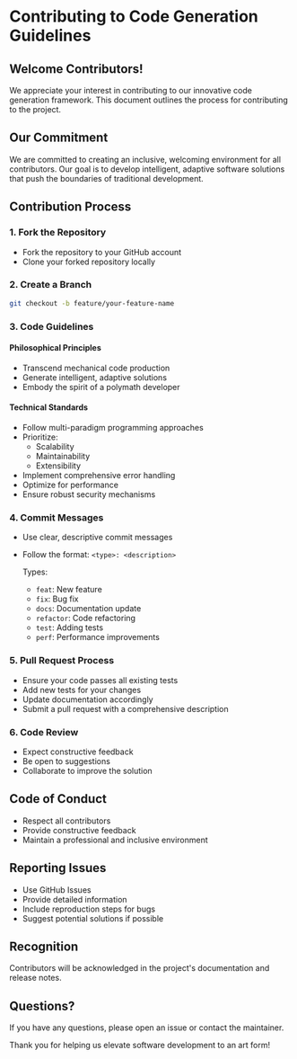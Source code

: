 # Contributing to Code Generation Guidelines

## Welcome Contributors!

We appreciate your interest in contributing to our innovative code generation framework. This document outlines the process for contributing to the project.

## Our Commitment

We are committed to creating an inclusive, welcoming environment for all contributors. Our goal is to develop intelligent, adaptive software solutions that push the boundaries of traditional development.

## Contribution Process

### 1. Fork the Repository

- Fork the repository to your GitHub account
- Clone your forked repository locally

### 2. Create a Branch

```bash
git checkout -b feature/your-feature-name
```

### 3. Code Guidelines

#### Philosophical Principles
- Transcend mechanical code production
- Generate intelligent, adaptive solutions
- Embody the spirit of a polymath developer

#### Technical Standards
- Follow multi-paradigm programming approaches
- Prioritize:
  - Scalability
  - Maintainability
  - Extensibility
- Implement comprehensive error handling
- Optimize for performance
- Ensure robust security mechanisms

### 4. Commit Messages

- Use clear, descriptive commit messages
- Follow the format: 
  `<type>: <description>`
  
  Types:
  - `feat`: New feature
  - `fix`: Bug fix
  - `docs`: Documentation update
  - `refactor`: Code refactoring
  - `test`: Adding tests
  - `perf`: Performance improvements

### 5. Pull Request Process

- Ensure your code passes all existing tests
- Add new tests for your changes
- Update documentation accordingly
- Submit a pull request with a comprehensive description

### 6. Code Review

- Expect constructive feedback
- Be open to suggestions
- Collaborate to improve the solution

## Code of Conduct

- Respect all contributors
- Provide constructive feedback
- Maintain a professional and inclusive environment

## Reporting Issues

- Use GitHub Issues
- Provide detailed information
- Include reproduction steps for bugs
- Suggest potential solutions if possible

## Recognition

Contributors will be acknowledged in the project's documentation and release notes.

## Questions?

If you have any questions, please open an issue or contact the maintainer.

Thank you for helping us elevate software development to an art form!
